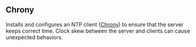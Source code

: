 ## Chrony

Installs and configures an NTP client ([Chrony][]) to ensure that the
server keeps correct time.  Clock skew between the server and clients
can cause unexpected behaviors.

[chrony]: https://chrony.tuxfamily.org/

